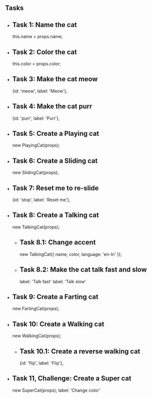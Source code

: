 ## Tasks ##

* ## Task 1: Name the cat
    this.name = props.name;

* ## Task 2: Color the cat
    this.color = props.color;

* ## Task 3: Make the cat meow
    {id: 'meow', label: 'Meow'},

* ## Task 4: Make the cat purr
    {id: 'purr', label: 'Purr'},

* ## Task 5: Create a Playing cat
    new PlayingCat(props);

* ## Task 6: Create a Sliding cat
    new SlidingCat(props);

* ## Task 7: Reset me to re-slide
    {id: 'stop', label: 'Reset me'},

* ## Task 8: Create a Talking cat
    new TalkingCat(props);

    * ## Task 8.1: Change accent
        new TalkingCat({ name, color, language: 'en-In' });

    * ## Task 8.2: Make the cat talk fast and slow
        label: 'Talk fast'
        label: 'Talk slow'

* ## Task 9: Create a Farting cat
    new FartingCat(props);

* ## Task 10: Create a Walking cat
    new WalkingCat(props);

    * ## Task 10.1: Create a reverse walking cat
        {id: 'flip', label: 'Flip'},

* ## Task 11, Challenge: Create a Super cat
    new SuperCat(props);
    label: 'Change color'
